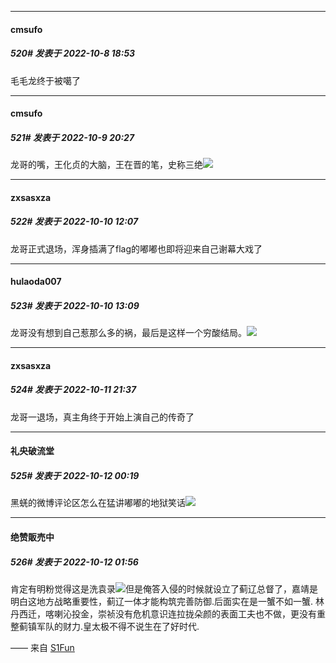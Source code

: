

*****

####  cmsufo  
##### 520#       发表于 2022-10-8 18:53

毛毛龙终于被噶了



*****

####  cmsufo  
##### 521#       发表于 2022-10-9 20:27

龙哥的嘴，王化贞的大脑，王在晋的笔，史称三绝<img src="https://static.saraba1st.com/image/smiley/face2017/067.png" referrerpolicy="no-referrer">



*****

####  zxsasxza  
##### 522#       发表于 2022-10-10 12:07

龙哥正式退场，浑身插满了flag的嘟嘟也即将迎来自己谢幕大戏了



*****

####  hulaoda007  
##### 523#       发表于 2022-10-10 13:09

龙哥没有想到自己惹那么多的祸，最后是这样一个穷酸结局。<img src="https://static.saraba1st.com/image/smiley/face2017/068.png" referrerpolicy="no-referrer">



*****

####  zxsasxza  
##### 524#       发表于 2022-10-11 21:37

龙哥一退场，真主角终于开始上演自己的传奇了



*****

####  礼央破流堂  
##### 525#       发表于 2022-10-12 00:19

黑蜣的微博评论区怎么在猛讲嘟嘟的地狱笑话<img src="https://static.saraba1st.com/image/smiley/face2017/066.png" referrerpolicy="no-referrer">



*****

####  绝赞販売中  
##### 526#       发表于 2022-10-12 01:56

肯定有明粉觉得这是洗袁录<img src="https://static.saraba1st.com/image/smiley/face2017/067.png" referrerpolicy="no-referrer">但是俺答入侵的时候就设立了蓟辽总督了，嘉靖是明白这地方战略重要性，蓟辽一体才能构筑完善防御.后面实在是一蟹不如一蟹.
林丹西迁，喀喇沁投金，崇祯没有危机意识连拉拢朵颜的表面工夫也不做，更没有重整蓟镇军队的财力.皇太极不得不说生在了好时代.

—— 来自 [S1Fun](https://s1fun.koalcat.com)

